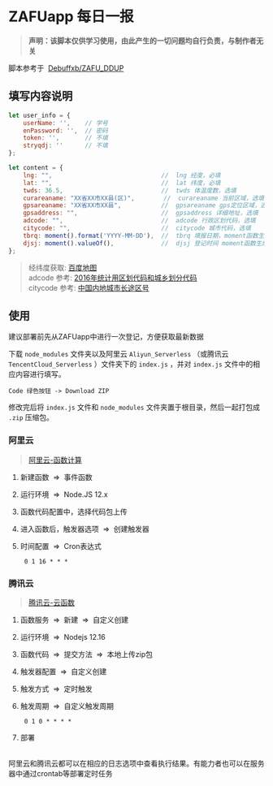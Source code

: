 # ZAFUapp 每日一报

>**声明：该脚本仅供学习使用，由此产生的一切问题均自行负责，与制作者无关**

脚本参考于&nbsp;&nbsp;[Debuffxb/ZAFU_DDUP](https://github.com/Debuffxb/ZAFU_DDUP)

## 填写内容说明

```javascript
let user_info = {
    userName: '',    // 学号
    enPassword: '',  // 密码
    token: '',       // 不填
    stryqdj: ''      // 不填
};

let content = {
    lng: "",                              //  lng 经度，必填
    lat: "",                              //  lat 纬度，必填
    twds: 36.5,                           //  twds 体温度数，选填
    curareaname: "XX省XX市XX县(区)",        //  curareaname 当前区域，选填，注意与经纬度相匹配
    gpsareaname: "XX省XX市XX县",           //  gpsareaname gps定位区域，选填，注意与经纬度相匹配
    gpsaddress: "",                       //  gpsaddress 详细地址，选填
    adcode: "",                           //  adcode 行政区划代码，选填
    citycode: "",                         //  citycode 城市代码，选填
    tbrq: moment().format('YYYY-MM-DD'),  //  tbrq 填报日期，moment函数生成 YYYY-MM-DD
    djsj: moment().valueOf(),             //  djsj 登记时间 moment函数生成 毫秒级时间戳
};
```

> 经纬度获取: [百度地图](https://api.map.baidu.com/lbsapi/getpoint/index.html)<br>
adcode 参考: [2016年统计用区划代码和城乡划分代码](http://www.mca.gov.cn/article/sj/xzqh/1980/2019/202002281436.html)<br>
citycode 参考: [中国内地城市长途区号](http://www.zjcargo.com/tool/incode.htm)

## 使用

建议部署前先从ZAFUapp中进行一次登记，方便获取最新数据

下载 `node_modules` 文件夹以及阿里云 `Aliyun_Serverless` （或腾讯云 `TencentCloud_Serverless` ）文件夹下的 `index.js` ，并对 `index.js` 文件中的相应内容进行填写。

    Code 绿色按钮 -> Download ZIP

修改完后将 `index.js` 文件和 `node_modules` 文件夹置于根目录，然后一起打包成 `.zip` 压缩包。



### 阿里云

>[阿里云-函数计算](https://www.aliyun.com/product/fc)

1. 新建函数&nbsp;&nbsp;=>&nbsp;&nbsp;事件函数
2. 运行环境&nbsp;&nbsp;=>&nbsp;&nbsp;Node.JS 12.x
3. 函数代码配置中，选择代码包上传
4. 进入函数后，触发器选项&nbsp;&nbsp;=>&nbsp;&nbsp;创建触发器
5. 时间配置&nbsp;&nbsp;=>&nbsp;&nbsp;Cron表达式

        0 1 16 * * *

### 腾讯云

>[腾讯云-云函数](https://cloud.tencent.com/product/scf)

1. 函数服务&nbsp;&nbsp;=>&nbsp;&nbsp;新建&nbsp;&nbsp;=>&nbsp;&nbsp;自定义创建
2. 运行环境&nbsp;&nbsp;=>&nbsp;&nbsp;Nodejs 12.16
3. 函数代码&nbsp;&nbsp;=>&nbsp;&nbsp;提交方法&nbsp;&nbsp;=>&nbsp;&nbsp;本地上传zip包
4. 触发器配置&nbsp;&nbsp;=>&nbsp;&nbsp;自定义创建
5. 触发方式&nbsp;&nbsp;=>&nbsp;&nbsp;定时触发
6. 触发周期&nbsp;&nbsp;=>&nbsp;&nbsp;自定义触发周期

        0 1 0 * * * *

7. 部署

<br>
阿里云和腾讯云都可以在相应的日志选项中查看执行结果。有能力者也可以在服务器中通过crontab等部署定时任务
